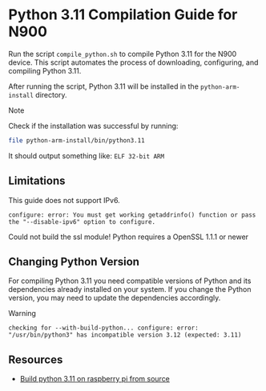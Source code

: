 # Python 3.11 Compilation Guide for N900

Run the script `compile_python.sh` to compile Python 3.11 for the N900 device. This script automates the process of downloading, configuring, and compiling Python 3.11.

After running the script, Python 3.11 will be installed in the `python-arm-install` directory. 

> [!note] 
> Check if the installation was successful by running:

```bash
file python-arm-install/bin/python3.11
```

It should output something like: `ELF 32-bit ARM`

## Limitations

This guide does not support IPv6.
```
configure: error: You must get working getaddrinfo() function or pass the "--disable-ipv6" option to configure.
```


Could not build the ssl module!
Python requires a OpenSSL 1.1.1 or newer

## Changing Python Version

For compiling Python 3.11 you need compatible versions of Python and its dependencies already installed on your system. If you change the Python version, you may need to update the dependencies accordingly.

> [!warning]
> ```
>checking for --with-build-python... configure: error: "/usr/bin/python3" has incompatible version 3.12 (expected: 3.11)
> ```

## Resources
- [Build python 3.11 on raspberry pi from source](https://cloasdata.de/?p=352)